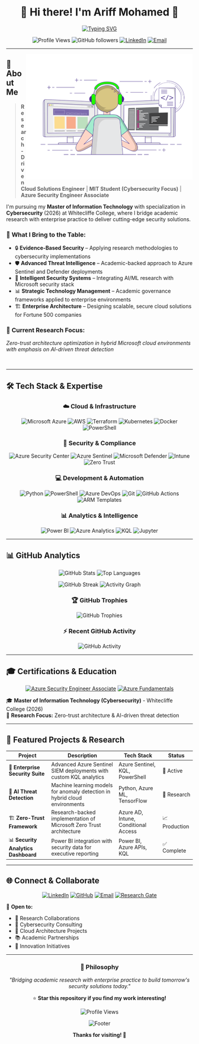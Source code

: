 <div align="center">

# 💫 Hi there! I'm **Ariff Mohamed** 🚀

[![Typing SVG](https://readme-typing-svg.herokuapp.com?font=Fira+Code&weight=600&size=32&duration=3000&pause=1000&color=2196F3&center=true&vCenter=true&width=800&lines=Cloud+Solutions+Engineer+%7C+Azure+Expert;MIT+Student+%7C+Cybersecurity+Research;Building+Secure+Cloud+Architectures;Research-Driven+Innovation;Transforming+Enterprise+Security)](https://github.com/a-ariff)

![Profile Views](https://komarev.com/ghpvc/?username=a-ariff&label=Profile%20views&color=0e75b6&style=for-the-badge)
![GitHub followers](https://img.shields.io/github/followers/a-ariff?label=Followers&style=for-the-badge&color=blue&labelColor=black)
[![LinkedIn](https://img.shields.io/badge/LinkedIn-0077B5?style=for-the-badge&logo=linkedin&logoColor=white)](https://linkedin.com/in/ariff-mohamed)
[![Email](https://img.shields.io/badge/Email-D14836?style=for-the-badge&logo=gmail&logoColor=white)](mailto:ariff@example.com)

</div>

---

<img align="right" alt="Coding" width="450" src="https://raw.githubusercontent.com/devSouvik/devSouvik/master/gif3.gif">

## 🎯 **About Me**

> **Research-Driven Cloud Solutions Engineer** | **MIT Student (Cybersecurity Focus)** | **Azure Security Engineer Associate**

I'm pursuing my **Master of Information Technology** with specialization in **Cybersecurity** (2026) at Whitecliffe College, where I bridge academic research with enterprise practice to deliver cutting-edge security solutions.

### 🌟 **What I Bring to the Table:**
- 🔒 **Evidence-Based Security** – Applying research methodologies to cybersecurity implementations
- 🛡️ **Advanced Threat Intelligence** – Academic-backed approach to Azure Sentinel and Defender deployments  
- 🤖 **Intelligent Security Systems** – Integrating AI/ML research with Microsoft security stack
- 📊 **Strategic Technology Management** – Academic governance frameworks applied to enterprise environments
- 🏗️ **Enterprise Architecture** – Designing scalable, secure cloud solutions for Fortune 500 companies

### 🔬 **Current Research Focus:**
*Zero-trust architecture optimization in hybrid Microsoft cloud environments with emphasis on AI-driven threat detection*

<br clear="right"/>

---

## 🛠️ **Tech Stack & Expertise**

<div align="center">

### ☁️ **Cloud & Infrastructure**
![Microsoft Azure](https://img.shields.io/badge/Microsoft%20Azure-0089D0?style=for-the-badge&logo=microsoft-azure&logoColor=white)
![AWS](https://img.shields.io/badge/AWS-FF9900?style=for-the-badge&logo=amazon-aws&logoColor=white)
![Terraform](https://img.shields.io/badge/Terraform-7B42BC?style=for-the-badge&logo=terraform&logoColor=white)
![Kubernetes](https://img.shields.io/badge/Kubernetes-326CE5?style=for-the-badge&logo=kubernetes&logoColor=white)
![Docker](https://img.shields.io/badge/Docker-2496ED?style=for-the-badge&logo=docker&logoColor=white)
![PowerShell](https://img.shields.io/badge/PowerShell-5391FE?style=for-the-badge&logo=powershell&logoColor=white)

### 🔐 **Security & Compliance**
![Azure Security Center](https://img.shields.io/badge/Azure%20Security%20Center-0078D4?style=for-the-badge&logo=microsoft&logoColor=white)
![Azure Sentinel](https://img.shields.io/badge/Azure%20Sentinel-0078D4?style=for-the-badge&logo=microsoft&logoColor=white)
![Microsoft Defender](https://img.shields.io/badge/Microsoft%20Defender-00A4EF?style=for-the-badge&logo=microsoft&logoColor=white)
![Intune](https://img.shields.io/badge/Microsoft%20Intune-0078D4?style=for-the-badge&logo=microsoft&logoColor=white)
![Zero Trust](https://img.shields.io/badge/Zero%20Trust-FF6B6B?style=for-the-badge&logo=security&logoColor=white)

### 💻 **Development & Automation**
![Python](https://img.shields.io/badge/Python-3776AB?style=for-the-badge&logo=python&logoColor=white)
![PowerShell](https://img.shields.io/badge/PowerShell-5391FE?style=for-the-badge&logo=powershell&logoColor=white)
![Azure DevOps](https://img.shields.io/badge/Azure%20DevOps-0078D7?style=for-the-badge&logo=azure-devops&logoColor=white)
![Git](https://img.shields.io/badge/Git-F05032?style=for-the-badge&logo=git&logoColor=white)
![GitHub Actions](https://img.shields.io/badge/GitHub%20Actions-2088FF?style=for-the-badge&logo=github-actions&logoColor=white)
![ARM Templates](https://img.shields.io/badge/ARM%20Templates-0078D4?style=for-the-badge&logo=microsoft-azure&logoColor=white)

### 📊 **Analytics & Intelligence**
![Power BI](https://img.shields.io/badge/Power%20BI-F2C811?style=for-the-badge&logo=power-bi&logoColor=black)
![Azure Analytics](https://img.shields.io/badge/Azure%20Analytics-0078D4?style=for-the-badge&logo=microsoft-azure&logoColor=white)
![KQL](https://img.shields.io/badge/KQL-0078D4?style=for-the-badge&logo=microsoft&logoColor=white)
![Jupyter](https://img.shields.io/badge/Jupyter-F37626?style=for-the-badge&logo=jupyter&logoColor=white)

</div>

---

## 📊 **GitHub Analytics**

<div align="center">

![GitHub Stats](https://github-readme-stats.vercel.app/api?username=a-ariff&show_icons=true&theme=tokyonight&hide_border=true&count_private=true&include_all_commits=true)
![Top Languages](https://github-readme-stats.vercel.app/api/top-langs/?username=a-ariff&layout=compact&theme=tokyonight&hide_border=true&langs_count=8)

![GitHub Streak](https://github-readme-streak-stats.herokuapp.com/?user=a-ariff&theme=tokyonight&hide_border=true)
![Activity Graph](https://github-readme-activity-graph.vercel.app/graph?username=a-ariff&theme=tokyo-night&hide_border=true)

### 🏆 **GitHub Trophies**
![GitHub Trophies](https://github-profile-trophy.vercel.app/?username=a-ariff&theme=tokyonight&no-frame=true&no-bg=true&margin-w=4&row=1)

### ⚡ **Recent GitHub Activity**
![GitHub Activity](https://github-readme-activity-graph.vercel.app/graph?username=a-ariff&bg_color=1a1b27&color=38bdae&line=70a5fd&point=bf91f3&area=true&hide_border=true)

</div>

---

## 🎓 **Certifications & Education**

<div align="center">

[![Azure Security Engineer Associate](https://img.shields.io/badge/Microsoft-Azure%20Security%20Engineer%20Associate-0078D4?style=for-the-badge&logo=microsoft&logoColor=white)](https://learn.microsoft.com/en-us/certifications/azure-security-engineer/)
[![Azure Fundamentals](https://img.shields.io/badge/Microsoft-Azure%20Fundamentals-0078D4?style=for-the-badge&logo=microsoft&logoColor=white)](https://learn.microsoft.com/en-us/certifications/azure-fundamentals/)

</div>

🎓 **Master of Information Technology (Cybersecurity)** - Whitecliffe College (2026)  
🔬 **Research Focus:** Zero-trust architecture & AI-driven threat detection

---

## 🚀 **Featured Projects & Research**

<div align="center">

| Project | Description | Tech Stack | Status |
|---------|-------------|------------|--------|
| 🔐 **Enterprise Security Suite** | Advanced Azure Sentinel SIEM deployments with custom KQL analytics | Azure Sentinel, KQL, PowerShell | 🚀 Active |
| 🤖 **AI Threat Detection** | Machine learning models for anomaly detection in hybrid cloud environments | Python, Azure ML, TensorFlow | 🔬 Research |
| 🏗️ **Zero-Trust Framework** | Research-backed implementation of Microsoft Zero Trust architecture | Azure AD, Intune, Conditional Access | 📈 Production |
| 📊 **Security Analytics Dashboard** | Power BI integration with security data for executive reporting | Power BI, Azure APIs, KQL | ✅ Complete |

</div>

---

## 🌐 **Connect & Collaborate**

<div align="center">

[![LinkedIn](https://img.shields.io/badge/LinkedIn-0077B5?style=for-the-badge&logo=linkedin&logoColor=white)](https://linkedin.com/in/ariff-mohamed)
[![GitHub](https://img.shields.io/badge/GitHub-100000?style=for-the-badge&logo=github&logoColor=white)](https://github.com/a-ariff)
[![Email](https://img.shields.io/badge/Email-D14836?style=for-the-badge&logo=gmail&logoColor=white)](mailto:ariff@example.com)
[![Research Gate](https://img.shields.io/badge/ResearchGate-00CCBB?style=for-the-badge&logo=researchgate&logoColor=white)](https://www.researchgate.net/profile/Ariff-Mohamed)

</div>

💬 **Open to:**
- 🔬 Research Collaborations
- 💼 Cybersecurity Consulting  
- 🎯 Cloud Architecture Projects
- 📚 Academic Partnerships
- 🚀 Innovation Initiatives

---

<div align="center">

### 💭 **Philosophy**
*"Bridging academic research with enterprise practice to build tomorrow's security solutions today."*

⭐ **Star this repository if you find my work interesting!**

![Profile Views](https://komarev.com/ghpvc/?username=a-ariff&style=for-the-badge&color=brightgreen)

![Footer](https://raw.githubusercontent.com/mayhemantt/mayhemantt/Update/svg/Bottom.svg)

**Thanks for visiting! 🙏**

</div>
